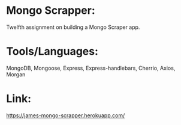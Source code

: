 # Mongo Scrapper:

Twelfth assignment on building a Mongo Scraper app.

# Tools/Languages:

MongoDB, Mongoose, Express, Express-handlebars, Cherrio, Axios, Morgan

# Link:

https://james-mongo-scrapper.herokuapp.com/





